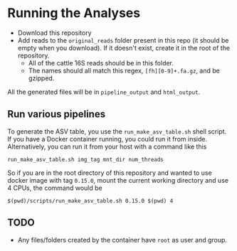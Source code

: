 # Running the Analyses

- Download this repository
- Add reads to the `original_reads` folder present in this repo (it should be empty when you download).  If it doesn't exist, create it in the root of the repository.
  - All of the cattle 16S reads should be in this folder.
  - The names should all match this regex, `[fh][0-9]+.fa.gz`, and be gzipped.

All the generated files will be in `pipeline_output` and `html_output`.

## Run various pipelines

To generate the ASV table, you use the `run_make_asv_table.sh` shell script.  If you have a Docker container running, you could run it from inside.  Alternatively, you can run it from your host with a command like this

```
run_make_asv_table.sh img_tag mnt_dir num_threads
```

So if you are in the root directory of this repository and wanted to use docker image with tag `0.15.0`, mount the current working directory and use 4 CPUs, the command would be 

```
$(pwd)/scripts/run_make_asv_table.sh 0.15.0 $(pwd) 4
```

## TODO

- Any files/folders created by the container have `root` as user and group.
